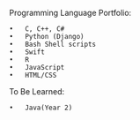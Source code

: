 Programming Language Portfolio:

    •	C, C++, C#
	•	Python (Django)
	•	Bash Shell scripts
	•	Swift
	•	R
	•	JavaScript
	•	HTML/CSS

To Be Learned:

    •	Java(Year 2)
